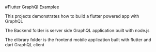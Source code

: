 #Flutter GraphQl Examplee

This projects demonstrates how to build a flutter powered app with GraphQL

The Backend folder is server side GraphQL application built with node.js

The elibrary folder is the frontend mobile application built with flutter and dart GraphQL client
